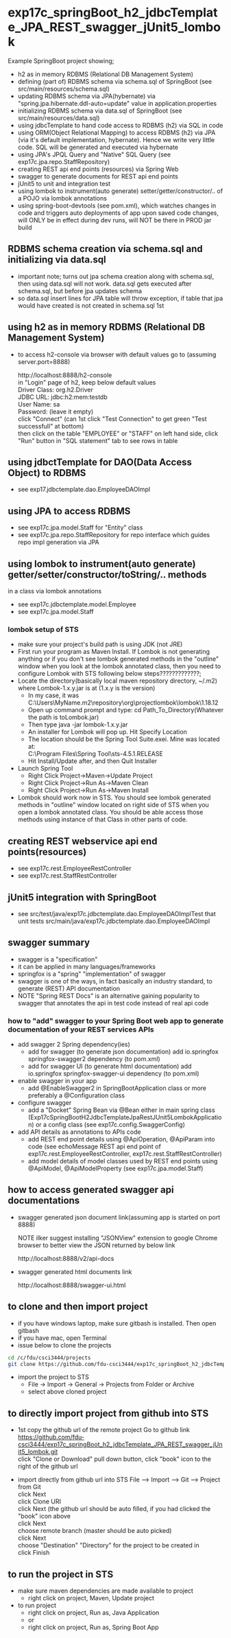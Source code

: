 # exp17c_springBoot_h2_jdbcTemplate_JPA_REST_swagger_jUnit5_lombok
Example SpringBoot project showing;

- h2 as in memory RDBMS (Relational DB Management System)
- defining (part of) RDBMS schema via schema.sql of SpringBoot (see src/main/resources/schema.sql)
- updating RDBMS schema via JPA(hybernate) via "spring.jpa.hibernate.ddl-auto=update" value in application.properties
- initializing RDBMS schema via data.sql of SpringBoot (see src/main/resources/data.sql)
- using jdbcTemplate to hand code access to RDBMS (h2) via SQL in code
- using ORM(Object Relational Mapping) to access RDBMS (h2) via JPA (via it's default implementation, hybernate). 
  Hence we write very little code. SQL 
  will be generated and executed via hybernate
- using JPA's JPQL Query and "Native" SQL Query (see exp17c.jpa.repo.StaffRepository)
- creating REST api end points (resources) via Spring Web
- swagger to generate documents for REST api end points
- jUnit5 to unit and integration test
- using lombok to instrument(auto generate) setter/getter/constructor/.. of a POJO via 
  lombok annotations
- using spring-boot-devtools (see pom.xml), which watches changes in code and triggers auto deployments of app upon saved 
code changes, will ONLY be in effect during dev runs, will NOT be there in PROD jar build

## RDBMS schema creation via schema.sql and initializing via data.sql
- important note; turns out jpa schema creation along with schema.sql, then using data.sql will not work. data.sql gets executed after schema.sql, but before jpa updates schema
- so data.sql insert lines for JPA table will throw exception, if table that jpa would have created is not created in schema.sql 1st

## using h2 as in memory RDBMS (Relational DB Management System)
- to access h2-console via browser with default values go to (assuming server.port=8888) 

  http://localhost:8888/h2-console                 <br>
  in "Login" page of h2, keep below default values <br>
    Driver Class: org.h2.Driver                    <br>
    JDBC URL: jdbc:h2:mem:testdb                   <br>
    User Name: sa                                  <br>
    Password:       (leave it empty)               <br>
      click "Connect"  (can 1st click "Test Connection" to get green "Test successfull" at bottom)   <br>
      then click on the table "EMPLOYEE" or "STAFF" on left hand side, click "Run" button in "SQL statement" tab to see rows in table

## using jdbctTemplate for DAO(Data Access Object) to RDBMS
- see exp17.jdbctemplate.dao.EmployeeDAOImpl

## using JPA to access RDBMS
- see exp17c.jpa.model.Staff for "Entity" class
- see exp17c.jpa.repo.StaffRepository for repo interface which guides repo impl generation 
  via JPA

## using lombok to instrument(auto generate) getter/setter/constructor/toString/.. methods 
in a class via lombok annotations
- see exp17c.jdbctemplate.model.Employee
- see exp17c.jpa.model.Staff 

### lombok setup of STS
- make sure your project's build path is using JDK (not JRE)
- First run your program as Maven Install. If Lombok is not generating anything or if you don't see lombok generated methods in the "outline" window when you look at the lombok annotated class, then you need to configure Lombok with STS following below steps?????????????;
- Locate the directory(basically local maven repository directory, ~/.m2) where Lombok-1.x.y.jar is at (1.x.y is the version)
	+ In my case, it was <br>
	  C:\Users\MyName\.m2\repository\org\projectlombok\lombok\1.18.12
	+ Open up command prompt and type: cd Path_To_Directory(Whatever the path is toLombok.jar)
	+ Then type java -jar lombok-1.x.y.jar
	+ An installer for Lombok will pop up. Hit Specify Location
	+ The location should be the Spring Tool Suite.exei. Mine was located at: <br>
      C:\Program Files\Spring Tool\sts-4.5.1.RELEASE
	+ Hit Install/Update after, and then Quit Installer
- Launch Spring Tool
	+ Right Click Project-&gt;Maven-&gt;Update Project
	+ Right Click Project-&gt;Run As-&gt;Maven Clean
	+ Right Click Project-&gt;Run As-&gt;Maven Install
- Lombok should work now in STS. You should see lombok generated methods in "outline" window located on right side of STS when you open a lombok annotated class. You should be able access those methods using instance of that Class in other parts of code.

## creating REST webservice api end points(resources)
- see exp17c.rest.EmployeeRestController
- see exp17c.rest.StaffRestController

## jUnit5 integration with SpringBoot
- see src/test/java/exp17c.jdbctemplate.dao.EmployeeDAOImplTest that unit tests src/main/java/exp17c.jdbctemplate.dao.EmployeeDAOImpl

## swagger summary
- swagger is a "specification"
- it can be applied in many languages/frameworks
- springfox is a "spring" "implementation" of swagger
- swagger is one of the ways, in fact basically an industry standard, to generate (REST) 
  API documentation
- NOTE "Spring REST Docs" is an alternative gaining popularity to swagger that annotates the api in test 
  code instead of real api code

### how to "add" swagger to your Spring Boot web app to generate documentation of your REST services APIs
- add swagger 2 Spring dependency(ies)
  - add for swagger    (to generate json documentation) add io.springfox  springfox-swagger2   dependency (to pom.xml)
  - add for swagger UI (to generate html documentation) add io.springfox  springfox-swagger-ui dependency (to pom.xml)
- enable swagger in your app
  - add @EnableSwagger2 in SpringBootApplication class or more preferably a @Configuration class
- configure swagger
  - add a "Docket" Spring Bean via @Bean either in main spring class (Exp17cSpringBootH2JdbcTemplateJpaRestJUnit5LombokApplication) 
    or a config class (see exp17c.config.SwaggerConfig)
- add API details as annotations to APIs code
  - add REST end point details using @ApiOperation, @ApiParam into code (see echoMessage 
  REST api end point of exp17c.rest.EmployeeRestController, 
  exp17c.rest.StaffRestController)
  - add model details of model classes used by REST end points using @ApiModel, @ApiModelProperty 
    (see exp17c.jpa.model.Staff)

## how to access generated swagger api documentations
- swagger generated json document link(assuming app is started on port 8888)
  
  NOTE ilker suggest installing "JSONView" extension to google Chrome browser to better view the JSON returned by below link
  
  http://localhost:8888/v2/api-docs
- swagger generated html documents link
  
  http://localhost:8888/swagger-ui.html

  
## to clone and then import project
- if you have windows laptop, make sure gitbash is installed. Then open gitbash
- if you have mac, open Terminal
- issue below to clone the projects
```bash
cd /c/fdu/csci3444/projects
git clone https://github.com/fdu-csci3444/exp17c_springBoot_h2_jdbcTemplate_JPA_REST_swagger_jUnit5_lombok.git
```

- import the project to STS
	- File -> Import -> General -> Projects from Folder or Archive
	- select above cloned project

## to directly import project from github into STS
- 1st copy the github url of the remote project
Go to github link <br>
 https://github.com/fdu-csci3444/exp17c_springBoot_h2_jdbcTemplate_JPA_REST_swagger_jUnit5_lombok.git <br>
   click "Clone or Download" pull down button, click "book" icon to the right of the github url

- import directly from github url into STS
File --> Import --> Git --> Project from Git <br>
 click Next <br>
   click Clone URI <br>
     click Next (the github url should be auto filled, if you had clicked the "book" icon above <br>
       click Next <br>
        choose remote branch (master should be auto picked) <br>
          click Next <br>
            choose "Destination" "Directory" for the project to be created in <br>
              click Finish

## to run the project in STS
- make sure maven dependencies are made available to project
	- right click on project, Maven, Update project
- to run project
	- right click on project, Run as, Java Application
	- or
	- right click on project, Run as, Spring Boot App
  